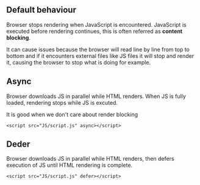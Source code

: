 ## Default behaviour

Browser stops rendering when JavaScript is encountered. JavaScript is executed before rendering continues, this is often referred as **content blocking**.

It can cause issues because the browser will read line by line from top to bottom and if it encounters external files like JS files it will stop and render it, causing the browser to stop what is doing for example.

## Async

Browser downloads JS in parallel while HTML renders. When JS is fully loaded, rendering stops while JS is excuted.

It is good when we don't care about render blocking

`<script src="JS/script.js" async></script>`

## Deder

Browser downloads JS in parallel while HTML renders, then defers execution of JS until HTML rendering is complete.

`<script src="JS/script.js" defer></script>`